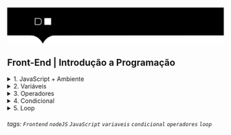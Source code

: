 ![](./hd-header.png)

## Front-End | Introdução a Programação

<details>
  <summary>1. JavaScript + Ambiente</summary>
  
  ### O que é o JavaScript?
  - É uma linguagem de programação interpretada
  - Permite criar aplicativo mobile, desktop, web, etc.
  - É usado no front-end e no back-end ([Nodejs](https://nodejs.org/en/))

  ----------------------------------------------------
  ### ECMAScript + JavaScript
  - [ECMAScript](https://www.ecma-international.org) é uma versão da linguagem JavaScript
  - ECMAScript 2021 é a versão mais recente da linguagem
  - Desde 2015, é lançado uma versão todo ano  

----------------------------------------------------

  ### Temos 2 ambientes para executar o JS
  - Console do [Developer Tools](https://developer.mozilla.org/pt-BR/docs/Tools) `Atalho F12`
  > EX: 
  ![fetch](./01-ambiente/assets/01.png)
  ----------------------------------------------------
  - Terminal do Sistema Operacional com [Nodejs](https://nodejs.org/docs/latest-v17.x/api/console.html#console)
  > EX: 
  ![fetch](./01-ambiente/assets/02.png)
  
</details>

<details>
  <summary>2. Variáveis</summary>
  
  ### O que são variáveis?
  > As variáveis armazenam dados que podem ser definidos, atualizados e recuperados. Os valores atribuidos a uma variável têm um tipo. 

  ### Tipos básicos variáveis
  - String: texto
  > EX: 
  ![fetch](./02-variaveis/assets/01.png)
  ----------------------------------------------------
  - Number: números
  > EX: 
  ![fetch](./02-variaveis/assets/02.png)
  ----------------------------------------------------
  - Boolean: verdadeiro ou falso
  > EX: 
  ![fetch](./02-variaveis/assets/03.png)
  ----------------------------------------------------
  - Object: objeto
  > EX: 
  ![fetch](./02-variaveis/assets/04.png)
  ----------------------------------------------------
  - Array: lista
  > EX: 
  ![fetch](./02-variaveis/assets/05.png)
  ----------------------------------------------------
  - Function: função
  > EX: 
  ![fetch](./02-variaveis/assets/06.png)
  ----------------------------------------------------
  - Undefined: indefinido
  > EX: 
  ![fetch](./02-variaveis/assets/07.png)
  ----------------------------------------------------
  - Null: nulo
  > EX: 
  ![fetch](./02-variaveis/assets/08.png)
  ----------------------------------------------------

  ### Declaração de variáveis, var, let ou const?
  - var: variável global
  > EX: 
  ![fetch](./02-variaveis/assets/09.png)
  ----------------------------------------------------
  - const: constante de escopo local
  > EX: 
  ![fetch](./02-variaveis/assets/10.png)
  ----------------------------------------------------
  - let: variável de escopo local
  > EX: 
  ![fetch](./02-variaveis/assets/11.png)
  ----------------------------------------------------

  ### Declaração de arrays?
  - O array é uma estrutura de dados que armazena vários valores em uma única variável.
  > EX: 
  ![fetch](./02-variaveis/assets/12.png)
  ----------------------------------------------------

  ### Declaração de funções?
  > EX: 
  ![fetch](./02-variaveis/assets/13.png)

   ----------------------------------------------------

  ### Declaração de objetos?
  > EX: 
  ![fetch](./02-variaveis/assets/14.png)

</details>

<details>
  <summary>3. Operadores </summary>
  
  - O que são operadores?
  > Os operadores são os símbolos que realizam operações matemáticas, lógicas e de comparação.

  - Operadores aritméticos
  > EX:
  ![fetch](./03-operadores/assets/01.png)
  ----------------------------------------------------
  - Operadores atribuição
  > EX:
  ![fetch](./03-operadores/assets/02.png)
  ----------------------------------------------------
  - Operadores comparação
  > EX:
  ![fetch](./03-operadores/assets/03.png)
  ----------------------------------------------------
  - Operadores lógicos
  > EX: 
  ![fetch](./03-operadores/assets/04.png)  
  ----------------------------------------------------  
</details>

<details>
  <summary>4. Condicional </summary>
  
  - O que são condicionais?
  > Condicionais são estruturas de decisão que permitem decidir se uma determinada ação deve ser executada ou não.

  - if/else
  > EX:
  ![fetch](./04-condicional/assets/01.png)
  ----------------------------------------------------
  - if/else com variável
  > EX:
  ![fetch](./04-condicional/assets/02.png)
  ----------------------------------------------------
  - if/else com função
  > EX:
  ![fetch](./04-condicional/assets/03.png)
  ----------------------------------------------------
  - if/else if/else
  > EX:
  ![fetch](./04-condicional/assets/04.png)
  ----------------------------------------------------
  - ternário
  > EX:
  ![fetch](./04-condicional/assets/05.png)
  ----------------------------------------------------
  - switch
  > EX:
  ![fetch](./04-condicional/assets/06.png)
  ----------------------------------------------------
    
</details>
<details>
  <summary>5. Loop </summary>
  
  - O que são loops?
  > Loops são estruturas de repetição que permitem executar determinada ação várias vezes.

  - for incremento, do 1 até 10
  > EX:
  ![fetch](./05-loop/assets/01.png)
  ----------------------------------------------------
  - for decremento, do 10 até 1
  > EX:
  ![fetch](./05-loop/assets/02.png)
  ----------------------------------------------------
  - for break, vai contar até 4
  > EX:
  ![fetch](./05-loop/assets/03.png)
  ----------------------------------------------------
  - for continue, vai contar até 4
  > EX:
  ![fetch](./05-loop/assets/04.png)
  ----------------------------------------------------
  - for com array 
  > EX:
  ![fetch](./05-loop/assets/05.png)
  ----------------------------------------------------
  - while incremento, do 1 até 10 
  > EX:
  ![fetch](./05-loop/assets/06.png)
  ----------------------------------------------------
  - while decremento, do 10 até 1
  > EX:
  ![fetch](./05-loop/assets/07.png)
  ----------------------------------------------------
  - do while incremento, do 1 até 10
  > EX:
  ![fetch](./05-loop/assets/08.png)
  ----------------------------------------------------
  - do while decremento, do 10 até 1
  > EX:
  ![fetch](./05-loop/assets/09.png)
  ----------------------------------------------------
  - array com while
  > EX:
  ![fetch](./05-loop/assets/10.png)    
</details>

###### tags: `Frontend` `nodeJS` `JavaScript` `variaveis` `condicional` `operadores` `loop`